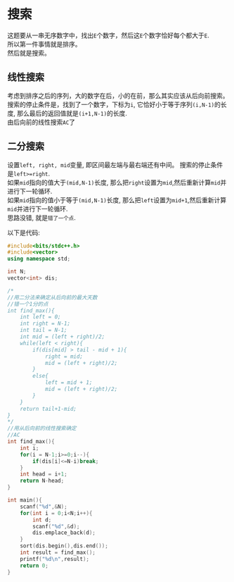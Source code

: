 # 搜索
这题要从一串无序数字中，找出```E```个数字，然后这```E```个数字恰好每个都大于```E```.  
所以第一件事情就是排序。  
然后就是搜索。   
  
## 线性搜索
考虑到排序之后的序列，大的数字在后，小的在前，那么其实应该从后向前搜索。  
搜索的停止条件是，找到了一个数字，下标为```i```, 它恰好小于等于序列```(i,N-1)```的长度, 那么最后的返回值就是```(i+1,N-1)```的长度.   
由后向前的线性搜索```AC```了  
## 二分搜索
设置```left, right, mid```变量, 即区间最左端与最右端还有中间。 
搜索的停止条件是```left>=right```.  
如果```mid```指向的值大于```(mid,N-1)```长度, 那么把```right```设置为```mid```,然后重新计算```mid```并进行下一轮循环.  
如果```mid```指向的值小于等于```(mid,N-1)```长度, 那么把```left```设置为```mid+1```,然后重新计算```mid```并进行下一轮循环.  
思路没错, 就是```错了一个点```.  
  
以下是代码:
```cpp
#include<bits/stdc++.h>
#include<vector>
using namespace std;

int N;
vector<int> dis;

/*
//用二分法来确定从后向前的最大天数
//错一个1分的点
int find_max(){
    int left = 0;
    int right = N-1;
    int tail = N-1;
    int mid = (left + right)/2;
    while(left < right){
        if(dis[mid] > tail - mid + 1){
            right = mid;
            mid = (left + right)/2;
        }
        else{
            left = mid + 1;
            mid = (left + right)/2;
        }
    }
    return tail+1-mid;
}
*/
//用从后向前的线性搜索确定
//AC
int find_max(){
    int i;
    for(i = N-1;i>=0;i--){
        if(dis[i]<=N-i)break;
    }
    int head = i+1;
    return N-head;
}

int main(){
    scanf("%d",&N);
    for(int i = 0;i<N;i++){
        int d;
        scanf("%d",&d);
        dis.emplace_back(d);
    }
    sort(dis.begin(),dis.end());
    int result = find_max();
    printf("%d\n",result);
    return 0;
}
```
